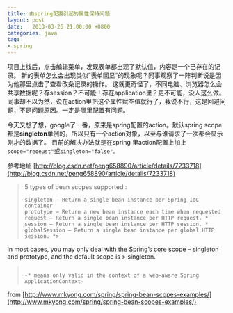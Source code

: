 ```yaml
---
title: 由spring配置引起的属性保持问题
layout: post
date:   2013-03-26 21:00:00 +0800
categories: java
tag:
- spring
---
```


项目上线后，点击编辑菜单，发现表单都出现了默认值，内容是一个已存在的记录。
新的表单怎么会出现类似”表单回显“的现象呢？同事观察了一阵判断说是因为他那里点击了查看改条记录的操作。
这就更奇怪了，不同电脑、浏览器怎么会共享数据呢？存session？不可能！存在application里？更不可能，没人这么做。同事却不以为然，说在action里把这个属性赋空值就行了，我说不行，这是回避问题，不是问题原因。一定是哪里配置有问题。

今天又想了想，google了一番，原来是spring配置的action。默认spring scope都是**singleton**单例的，所以只有一个action对象，以至与谁请求了一次都会显示刚才的数据了。
目前的解决办法就是在spring 里action配置上加上`scope="reqeust"`或`singleton="false"`。

参考地址 [http://blog.csdn.net/peng658890/article/details/7233718](http://blog.csdn.net/peng658890/article/details/7233718)


> 5 types of bean scopes supported :
>
> ```
> singleton – Return a single bean instance per Spring IoC container
> prototype – Return a new bean instance each time when requested
> request – Return a single bean instance per HTTP request. *
> session – Return a single bean instance per HTTP session. *
> globalSession – Return a single bean instance per global HTTP session. *>
In most cases, you may only deal with the Spring’s core scope – singleton and prototype, and the default scope is > singleton.
> ```
>
> -* means only valid in the context of a web-aware Spring ApplicationContext-

from [http://www.mkyong.com/spring/spring-bean-scopes-examples/](http://www.mkyong.com/spring/spring-bean-scopes-examples/)
